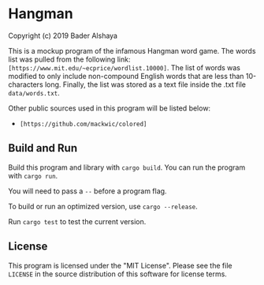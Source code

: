 # Hangman

Copyright (c) 2019 Bader Alshaya

This is a mockup program of the infamous Hangman word game. The words list was pulled from the following link: `[https://www.mit.edu/~ecprice/wordlist.10000]`. The list of words was modified to only include non-compound English words that are less than 10-characters long. Finally, the list was stored as a text file inside the .txt file `data/words.txt`.

Other public sources used in this program will be listed below:
- `[https://github.com/mackwic/colored]`


## Build and Run

Build this program and library with `cargo build`. You can
run the program with `cargo run`.

You will need to pass a
`--` before a program flag.

To build or run an optimized version, use `cargo --release`.

Run `cargo test` to test the current version.


## License

This program is licensed under the "MIT License". Please
see the file `LICENSE` in the source distribution of this
software for license terms.
